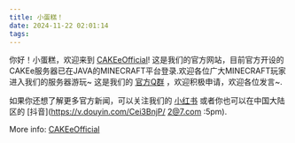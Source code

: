 ```yaml
---
title: 小蛋糕！
date: 2024-11-22 02:01:14
tags:
---
```

你好！小蛋糕，欢迎来到 [CAKEeOfficial](https://cakeeofficial.us.kg/)! 这是我们的官方网站，目前官方开设的CAKEe服务器已在JAVA的MINECRAFT平台登录.欢迎各位广大MINECRAFT玩家进入我们的服务器游玩~
   这是我们的 [官方Q群](https://qm.qq.com/q/TaEUlQQIEw) ，欢迎积极申请，欢迎各位发言~.
   
   如果你还想了解更多官方新闻，可以关注我们的 [小红书](https://www.xiaohongshu.com/user/profile/63c4054e00000000260110d3) 
   或者你也可以在中国大陆区的 [抖音](https://v.douyin.com/Cei3BnjP/ 2@7.com :5pm).



More info: [CAKEeOfficial](https://cakeeofficial.us.kg/)
